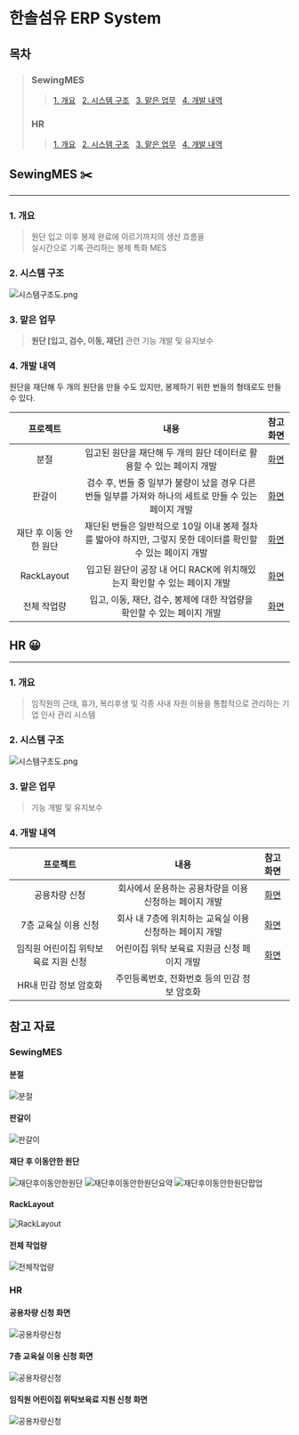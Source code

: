 # 한솔섬유 ERP System

## 목차
> ### SewingMES 
>>  [1. 개요](#1-개요-) &nbsp;
> [2. 시스템 구조](#2-시스템-구조) &nbsp;
> [3. 맡은 업무](#3-맡은-업무) &nbsp;
> [4. 개발 내역](#4-개발-내역)
> ### HR
>> [1. 개요](#1-개요--1) &nbsp;
> [2. 시스템 구조](#2-시스템-구조-) &nbsp;
> [3. 맡은 업무](#3-맡은-업무-) &nbsp;
> [4. 개발 내역](#4-개발-내역-1)

## SewingMES ✂️

---
### 1. 개요 
> 원단 입고 이후 봉제 완료에 이르기까지의 생산 흐름을 <br>실시간으로 기록·관리하는 봉제 특화 MES

### 2. 시스템 구조
![시스템구조도.png](img/시스템구조도.png)
### 3. 맡은 업무 
> **원단 [입고, 검수, 이동, 재단]** 관련 기능 개발 및 유지보수 
### 4. 개발 내역
원단을 재단해 두 개의 원단을 만들 수도 있지만, 
봉제하기 위한 번들의 형태로도 만들 수 있다. 

|     프로젝트      |                                내용                                |        참고 화면        |
|:-------------:|:----------------------------------------------------------------:|:-------------------:|
|      분절       |             입고된 원단을 재단해 두 개의 원단 데이터로 활용할 수 있는 페이지 개발             |      [화면](#분절)      |
|      판갈이      |  검수 후, 번들 중 일부가 불량이 났을 경우 다른 번들 일부를 가져와 하나의 세트로 만들 수 있는 페이지 개발   |     [화면](#판갈이)      |
| 재단 후 이동 안한 원단 | 재단된 번들은 일반적으로 10일 이내 봉제 절차를 밟아야 하지만, 그렇지 못한 데이터를 확인할 수 있는 페이지 개발 | [화면](#재단-후-이동안한-원단) |
|  RackLayout   |           입고된 원단이 공장 내 어디 RACK에 위치해있는지 확인할 수 있는 페이지 개발           |  [화면](#RackLayout)  |
|    전체 작업량     |           입고, 이동, 재단, 검수, 봉제에 대한 작업량을 확인할 수 있는 페이지 개발            |    [화면](#전체-작업량)    |


## HR 😀

---

### 1. 개요 
> 임직원의 근태, 휴가, 복리후생 및 각종 사내 자원 이용을 통합적으로 관리하는 기업 인사 관리 시스템  
### 2. 시스템 구조 
![시스템구조도.png](img/시스템구조도.png)

### 3. 맡은 업무
> 기능 개발 및 유지보수
### 4. 개발 내역
|          프로젝트          |                 내용                 |             참고 화면              |
|:----------------------:|:----------------------------------:|:------------------------------:|
|        공용차량 신청         |   회사에서 운용하는 공용차량을 이용 신청하는 페이지 개발   |       [화면](#공용차량-신청-화면)        |
|      7층 교육실 이용 신청      |  회사 내 7층에 위치하는 교육실 이용 신청하는 페이지 개발  |     [화면](#7층-교육실-이용-신청-화면)     |
|  임직원 어린이집 위탁보육료 지원 신청  |     어린이집 위탁 보육료 지원금 신청 페이지 개발      | [화면](#임직원-어린이집-위탁보육료-지원-신청-화면) |
|     HR내 민감 정보 암호화      |     주민등록번호, 전화번호 등의 민감 정보 암호화      |                                |

## 참고 자료

### SewingMES
#### 분절
![분절](img/SewingMES/분절.png)

#### 판갈이
![판갈이](img/SewingMES/판갈이.png)

#### 재단 후 이동안한 원단
![재단후이동안한원단](img/SewingMES/재단후이동안한원단.png)
![재단후이동안한원단요약](img/SewingMES/재단후이동안한원단요약.png)
![재단후이동안한원단팝업](img/SewingMES/재단후이동안한원단팝업.png)

#### RackLayout
![RackLayout](img/SewingMES/RackLayout.png)

#### 전체 작업량
![전체작업량](img/SewingMES/전체작업량.png)


### HR
#### 공용차량 신청 화면
![공용차량신청](img/HR/공용차량신청.png)

#### 7층 교육실 이용 신청 화면
![공용차량신청](img/HR/7층교육실이용신청.png)

#### 임직원 어린이집 위탁보육료 지원 신청 화면
![공용차량신청](img/HR/임직원어린이집위탁보육료지원신청.png)
